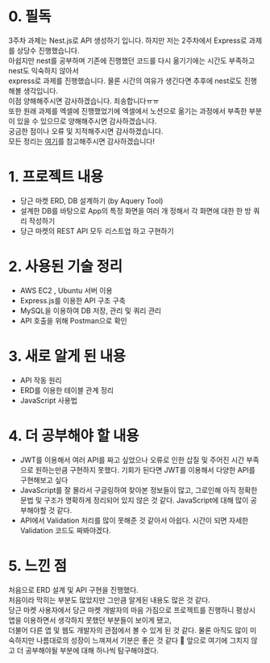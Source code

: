 # 0. 필독
3주차 과제는 Nest.js로 API 생성하기 입니다. 하지만 저는 2주차에서 Express로 과제를 상당수 진행했습니다.  
아쉽지만 nest를 공부하며 기존에 진행했던 코드를 다시 옮기기에는 시간도 부족하고 nest도 익숙하지 않아서  
express로 과제를 진행했습니다. 물론 시간의 여유가 생긴다면 추후에 nest로도 진행해볼 생각입니다.   
이점 양해해주시면 감사하겠습니다. 죄송합니다ㅠㅠ  
또한 원래 과제를 엑셀에 진행했었기에 엑셀에서 노션으로 옮기는 과정에서 부족한 부분이 있을 수 있으므로 양해해주시면 감사하겠습니다.  
궁금한 점이나 오류 및 지적해주시면 감사하겠습니다.  
모든 정리는 [여기](https://tangy-breath-a54.notion.site/API-344a095ede004586b61592ee6c65bbbd)를 참고해주시면 감사하겠습니다!

 

# 1. 프로젝트 내용

- 당근 마켓 ERD, DB 설계하기 (by Aquery Tool)
- 설계한 DB를 바탕으로 App의 특정 화면을 여러 개 정해서 각 화면에 대한 한 방 쿼리 작성하기
- 당근 마켓의 REST API 모두 리스트업 하고 구현하기

# 2. 사용된 기술 정리

- AWS EC2 , Ubuntu 서버 이용
- Express.js를 이용한 API 구조 구축
- MySQL을 이용하여 DB 저장, 관리 및 쿼리 관리
- API 호출을 위해 Postman으로 확인

# 3. 새로 알게 된 내용

- API 작동 원리
- ERD를 이용한 테이블 관계 정리
- JavaScript 사용법

# 4. 더 공부해야 할 내용

- JWT를 이용해서 여러 API를 짜고 싶었으나 오류로 인한 삽질 및 주어진 시간 부족으로 원하는만큼 구현하지 못했다. 기회가 된다면 JWT를 이용해서 다양한 API를 구현해보고 싶다
- JavaScript를 잘 몰라서 구글링하여 찾아본 정보들이 많고, 그로인해 아직 정확한 문법 및 구조가 명확하게 정리되어 있지 않은 것 같다. JavaScript에 대해 많이 공부해야할 것 같다.
- API에서 Validation 처리를 많이 못해준 것 같아서 아쉽다. 시간이 되면 자세한 Validation 코드도 짜봐야겠다.

# 5. 느낀 점

처음으로 ERD 설계 및 API 구현을 진행했다.  
처음이라 막히는 부분도 많았지만 그만큼 알게된 내용도 많은 것 같다.  
당근 마켓 사용자에서 당근 마켓 개발자의 마음 가짐으로 프로젝트를 진행하니 평상시 앱을 이용하면서 생각하지 못했던 부분들이 보이게 됐고,  
더불어 다른 앱 및 웹도 개발자의 관점에서 볼 수 있게 된 것 같다. 물론 아직도 많이 미숙하지만 나름대로의 성장이 느껴져서 기분은 좋은 것 같다 🙂
앞으로 여기에 그치지 않고 더 공부해야될 부분에 대해 하나씩 탐구해야겠다.
